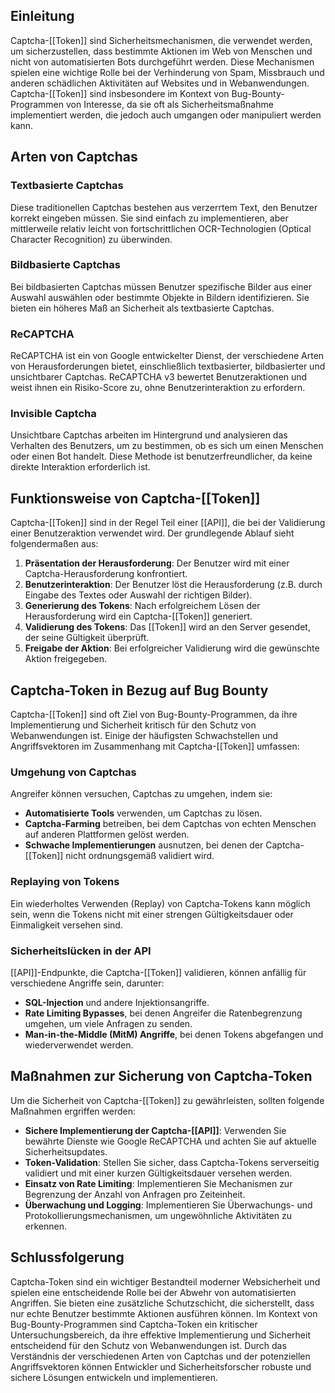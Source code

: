 
## Einleitung

Captcha-[[Token]] sind Sicherheitsmechanismen, die verwendet werden, um sicherzustellen, dass bestimmte Aktionen im Web von Menschen und nicht von automatisierten Bots durchgeführt werden. Diese Mechanismen spielen eine wichtige Rolle bei der Verhinderung von Spam, Missbrauch und anderen schädlichen Aktivitäten auf Websites und in Webanwendungen. Captcha-[[Token]] sind insbesondere im Kontext von Bug-Bounty-Programmen von Interesse, da sie oft als Sicherheitsmaßnahme implementiert werden, die jedoch auch umgangen oder manipuliert werden kann.

## Arten von Captchas

### Textbasierte Captchas

Diese traditionellen Captchas bestehen aus verzerrtem Text, den Benutzer korrekt eingeben müssen. Sie sind einfach zu implementieren, aber mittlerweile relativ leicht von fortschrittlichen OCR-Technologien (Optical Character Recognition) zu überwinden.

### Bildbasierte Captchas

Bei bildbasierten Captchas müssen Benutzer spezifische Bilder aus einer Auswahl auswählen oder bestimmte Objekte in Bildern identifizieren. Sie bieten ein höheres Maß an Sicherheit als textbasierte Captchas.

### ReCAPTCHA

ReCAPTCHA ist ein von Google entwickelter Dienst, der verschiedene Arten von Herausforderungen bietet, einschließlich textbasierter, bildbasierter und unsichtbarer Captchas. ReCAPTCHA v3 bewertet Benutzeraktionen und weist ihnen ein Risiko-Score zu, ohne Benutzerinteraktion zu erfordern.

### Invisible Captcha

Unsichtbare Captchas arbeiten im Hintergrund und analysieren das Verhalten des Benutzers, um zu bestimmen, ob es sich um einen Menschen oder einen Bot handelt. Diese Methode ist benutzerfreundlicher, da keine direkte Interaktion erforderlich ist.

## Funktionsweise von Captcha-[[Token]]

Captcha-[[Token]] sind in der Regel Teil einer [[API]], die bei der Validierung einer Benutzeraktion verwendet wird. Der grundlegende Ablauf sieht folgendermaßen aus:

1. **Präsentation der Herausforderung**: Der Benutzer wird mit einer Captcha-Herausforderung konfrontiert.
2. **Benutzerinteraktion**: Der Benutzer löst die Herausforderung (z.B. durch Eingabe des Textes oder Auswahl der richtigen Bilder).
3. **Generierung des Tokens**: Nach erfolgreichem Lösen der Herausforderung wird ein Captcha-[[Token]] generiert.
4. **Validierung des Tokens**: Das [[Token]] wird an den Server gesendet, der seine Gültigkeit überprüft.
5. **Freigabe der Aktion**: Bei erfolgreicher Validierung wird die gewünschte Aktion freigegeben.

## Captcha-Token in Bezug auf Bug Bounty

Captcha-[[Token]] sind oft Ziel von Bug-Bounty-Programmen, da ihre Implementierung und Sicherheit kritisch für den Schutz von Webanwendungen ist. Einige der häufigsten Schwachstellen und Angriffsvektoren im Zusammenhang mit Captcha-[[Token]] umfassen:

### Umgehung von Captchas

Angreifer können versuchen, Captchas zu umgehen, indem sie:

- **Automatisierte Tools** verwenden, um Captchas zu lösen.
- **Captcha-Farming** betreiben, bei dem Captchas von echten Menschen auf anderen Plattformen gelöst werden.
- **Schwache Implementierungen** ausnutzen, bei denen der Captcha-[[Token]] nicht ordnungsgemäß validiert wird.

### Replaying von Tokens

Ein wiederholtes Verwenden (Replay) von Captcha-Tokens kann möglich sein, wenn die Tokens nicht mit einer strengen Gültigkeitsdauer oder Einmaligkeit versehen sind.

### Sicherheitslücken in der API

[[API]]-Endpunkte, die Captcha-[[Token]] validieren, können anfällig für verschiedene Angriffe sein, darunter:

- **SQL-Injection** und andere Injektionsangriffe.
- **Rate Limiting Bypasses**, bei denen Angreifer die Ratenbegrenzung umgehen, um viele Anfragen zu senden.
- **Man-in-the-Middle (MitM) Angriffe**, bei denen Tokens abgefangen und wiederverwendet werden.

## Maßnahmen zur Sicherung von Captcha-Token

Um die Sicherheit von Captcha-[[Token]] zu gewährleisten, sollten folgende Maßnahmen ergriffen werden:

- **Sichere Implementierung der Captcha-[[API]]**: Verwenden Sie bewährte Dienste wie Google ReCAPTCHA und achten Sie auf aktuelle Sicherheitsupdates.
- **Token-Validation**: Stellen Sie sicher, dass Captcha-Tokens serverseitig validiert und mit einer kurzen Gültigkeitsdauer versehen werden.
- **Einsatz von Rate Limiting**: Implementieren Sie Mechanismen zur Begrenzung der Anzahl von Anfragen pro Zeiteinheit.
- **Überwachung und Logging**: Implementieren Sie Überwachungs- und Protokollierungsmechanismen, um ungewöhnliche Aktivitäten zu erkennen.

## Schlussfolgerung

Captcha-Token sind ein wichtiger Bestandteil moderner Websicherheit und spielen eine entscheidende Rolle bei der Abwehr von automatisierten Angriffen. Sie bieten eine zusätzliche Schutzschicht, die sicherstellt, dass nur echte Benutzer bestimmte Aktionen ausführen können. Im Kontext von Bug-Bounty-Programmen sind Captcha-Token ein kritischer Untersuchungsbereich, da ihre effektive Implementierung und Sicherheit entscheidend für den Schutz von Webanwendungen ist. Durch das Verständnis der verschiedenen Arten von Captchas und der potenziellen Angriffsvektoren können Entwickler und Sicherheitsforscher robuste und sichere Lösungen entwickeln und implementieren.